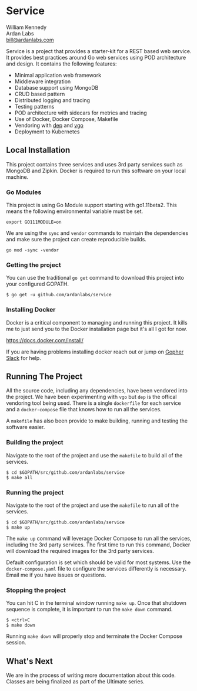 # Service

William Kennedy  
Ardan Labs  
bill@ardanlabs.com

Service is a project that provides a starter-kit for a REST based web service. It provides best practices around Go   web services using POD architecture and design. It contains the following features:

* Minimal application web framework
* Middleware integration
* Database support using MongoDB
* CRUD based pattern
* Distributed logging and tracing
* Testing patterns
* POD architecture with sidecars for metrics and tracing
* Use of Docker, Docker Compose, Makefile
* Vendoring with [dep](https://github.com/golang/dep) and [vgo](https://github.com/golang/vgo)
* Deployment to Kubernetes

## Local Installation

This project contains three services and uses 3rd party services such as MongoDB and Zipkin. Docker is required to run this software on your local machine.

### Go Modules

This project is using Go Module support starting with go1.11beta2. This means the following environmental variable must be set.

```
export GO111MODULE=on
```

We are using the `sync` and `vendor` commands to maintain the dependencies and make sure the project can create reproducible builds.

```
go mod -sync -vendor
```

### Getting the project

You can use the traditional `go get` command to download this project into your configured GOPATH.

```
$ go get -u github.com/ardanlabs/service
```

### Installing Docker

Docker is a critical component to managing and running this project. It kills me to just send you to the Docker installation page but it's all I got for now.

https://docs.docker.com/install/

If you are having problems installing docker reach out or jump on [Gopher Slack](http://invite.slack.golangbridge.org/) for help.

## Running The Project

All the source code, including any dependencies, have been vendored into the project. We have been experimenting with `vgo` but `dep` is the offical vendoring tool being used. There is a single `dockerfile` for each service and a `docker-compose` file that knows how to run all the services.

A `makefile` has also been provide to make building, running and testing the software easier.

### Building the project

Navigate to the root of the project and use the `makefile` to build all of the services.

```
$ cd $GOPATH/src/github.com/ardanlabs/service
$ make all
```

### Running the project

Navigate to the root of the project and use the `makefile` to run all of the services.

```
$ cd $GOPATH/src/github.com/ardanlabs/service
$ make up
```

The `make up` command will leverage Docker Compose to run all the services, including the 3rd party services. The first time to run this command, Docker will download the required images for the 3rd party services.

Default configuration is set which should be valid for most systems. Use the `docker-compose.yaml` file to configure the services differently is necessary. Email me if you have issues or questions.

### Stopping the project

You can hit <ctrl>C in the terminal window running `make up`. Once that shutdown sequence is complete, it is important to run the `make down` command.

```
$ <ctrl>C
$ make down
```

Running `make down` will properly stop and terminate the Docker Compose session.

## What's Next

We are in the process of writing more documentation about this code. Classes are being finalized as part of the Ultimate series.
